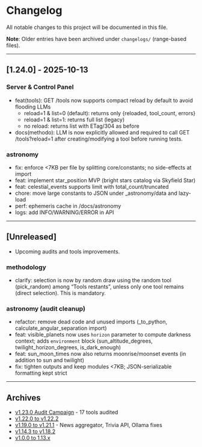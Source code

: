 # Changelog

All notable changes to this project will be documented in this file.

**Note**: Older entries have been archived under `changelogs/` (range-based files).

---

## [1.24.0] - 2025-10-13

### Server & Control Panel
- feat(tools): GET /tools now supports compact reload by default to avoid flooding LLMs
  - reload=1 & list=0 (default): returns only {reloaded, tool_count, errors}
  - reload=1 & list=1: returns full list (legacy)
  - no reload: returns list with ETag/304 as before
- docs(methodo): LLM is now explicitly allowed and required to call GET /tools?reload=1 after creating/modifying a tool before running tests.

### astronomy
- fix: enforce <7KB per file by splitting core/constants; no side-effects at import
- feat: implement star_position MVP (bright stars catalog via Skyfield Star)
- feat: celestial_events supports limit with total_count/truncated
- chore: move large constants to JSON under _astronomy/data and lazy-load
- perf: ephemeris cache in <repo>/docs/astronomy
- logs: add INFO/WARNING/ERROR in API

---

## [Unreleased]

- Upcoming audits and tools improvements.

### methodology
- clarify: selection is now by random draw using the random tool (pick_random) among “Tools restants”, unless only one tool remains (direct selection). This is mandatory.

### astronomy (audit cleanup)
- refactor: remove dead code and unused imports (_to_python, calculate_angular_separation import)
- feat: visible_planets now uses `horizon` parameter to compute darkness context; adds `environment` block (sun_altitude_degrees, twilight_horizon_degrees, is_dark_enough)
- feat: sun_moon_times now also returns moonrise/moonset events (in addition to sun and twilight)
- fix: tighten outputs and keep modules <7KB; JSON-serializable formatting kept strict

---

## Archives

- [v1.23.0 Audit Campaign](changelogs/CHANGELOG_1.23.0_audit_campaign.md) - 17 tools audited
- [v1.22.0 to v1.22.2](changelogs/CHANGELOG_1.22.0_to_1.22.2.md)
- [v1.19.0 to v1.21.1](changelogs/CHANGELOG_1.19.0_to_1.21.1.md) - News aggregator, Trivia API, Ollama fixes
- [v1.14.3 to v1.18.2](changelogs/CHANGELOG_1.14.3_to_1.18.2.md)
- [v1.0.0 to 1.13.x](changelogs/CHANGELOG_1.0.0_to_1.13.x.md)
